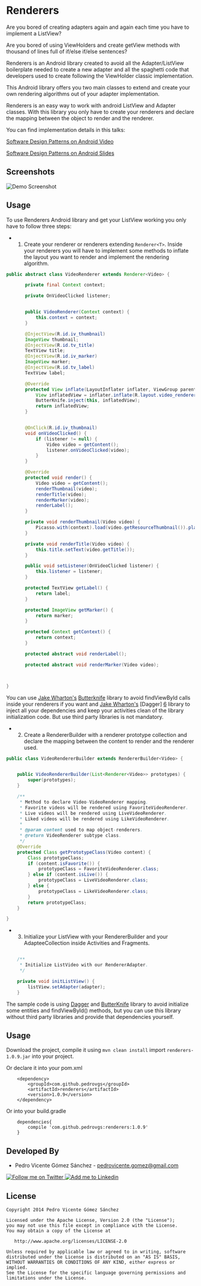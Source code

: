 Renderers
=========


Are you bored of creating adapters again and again each time you have to implement a ListView?

Are you bored of using ViewHolders and create getView methods with thousand of lines full of if/else if/else sentences?

Renderers is an Android library created to avoid all the Adapter/ListView boilerplate needed to create a new adapter and all the spaghetti code that developers used to create following the ViewHolder classic implementation.

This Android library offers you two main classes to extend and create your own rendering algorithms out of your adapter implementation.

Renderers is an easy way to work with android ListView and Adapter classes. With this library you only have to create your renderers and declare the mapping between the object to render and the renderer.

You can find implementation details in this talks:

[Software Design Patterns on Android Video][4]

[Software Design Patterns on Android Slides][5]


Screenshots
-----------

![Demo Screenshot][1]

Usage
-----

To use Renderers Android library and get your ListView working you only have to follow three steps:

* 1. Create your renderer or renderers extending ``Renderer<T>``. Inside your renderers you will have to implement some methods to inflate the layout you want to render and implement the rendering algorithm.

```java
public abstract class VideoRenderer extends Renderer<Video> {

       private final Context context;

       private OnVideoClicked listener;


       public VideoRenderer(Context context) {
           this.context = context;
       }

       @InjectView(R.id.iv_thumbnail)
       ImageView thumbnail;
       @InjectView(R.id.tv_title)
       TextView title;
       @InjectView(R.id.iv_marker)
       ImageView marker;
       @InjectView(R.id.tv_label)
       TextView label;

       @Override
       protected View inflate(LayoutInflater inflater, ViewGroup parent) {
           View inflatedView = inflater.inflate(R.layout.video_renderer, parent, false);
           ButterKnife.inject(this, inflatedView);
           return inflatedView;
       }


       @OnClick(R.id.iv_thumbnail)
       void onVideoClicked() {
           if (listener != null) {
               Video video = getContent();
               listener.onVideoClicked(video);
           }
       }

       @Override
       protected void render() {
           Video video = getContent();
           renderThumbnail(video);
           renderTitle(video);
           renderMarker(video);
           renderLabel();
       }

       private void renderThumbnail(Video video) {
           Picasso.with(context).load(video.getResourceThumbnail()).placeholder(R.drawable.placeholder).into(thumbnail);
       }

       private void renderTitle(Video video) {
           this.title.setText(video.getTitle());
       }

       public void setListener(OnVideoClicked listener) {
           this.listener = listener;
       }

       protected TextView getLabel() {
           return label;
       }

       protected ImageView getMarker() {
           return marker;
       }

       protected Context getContext() {
           return context;
       }

       protected abstract void renderLabel();

       protected abstract void renderMarker(Video video);



}
```


You can use [Jake Wharton's][2] [Butterknife][3] library to avoid findViewById calls inside your renderers if you want and [Jake Wharton's][2] [Dagger] [6] library to inject all your dependencies and keep your activities clean of the library initialization code. But use third party libraries is not mandatory.


* 2. Create a RendererBuilder with a renderer prototype collection and declare the mapping between the content to render and the renderer used.

```java
public class VideoRendererBuilder extends RendererBuilder<Video> {


    public VideoRendererBuilder(List<Renderer<Video>> prototypes) {
        super(prototypes);
    }

    /**
     * Method to declare Video-VideoRenderer mapping.
     * Favorite videos will be rendered using FavoriteVideoRenderer.
     * Live videos will be rendered using LiveVideoRenderer.
     * Liked videos will be rendered using LikeVideoRenderer.
     *
     * @param content used to map object-renderers.
     * @return VideoRenderer subtype class.
     */
    @Override
    protected Class getPrototypeClass(Video content) {
        Class prototypeClass;
        if (content.isFavorite()) {
            prototypeClass = FavoriteVideoRenderer.class;
        } else if (content.isLive()) {
            prototypeClass = LiveVideoRenderer.class;
        } else {
            prototypeClass = LikeVideoRenderer.class;
        }
        return prototypeClass;
    }

}
```

* 3. Initialize your ListView with your RendererBuilder<T> and your AdapteeCollection inside Activities and Fragments.

```java

    /**
     * Initialize ListVideo with our RendererAdapter.
     */

    private void initListView() {
        listView.setAdapter(adapter);
    }
```

The sample code is using [Dagger][6] and [ButterKnife][4] library to avoid initialize some entities and findViewById() methods, but you can use this library without third party libraries and provide that dependencies yourself.

Usage
-----

Download the project, compile it using ```mvn clean install``` import ``renderers-1.0.9.jar`` into your project.

Or declare it into your pom.xml

        <dependency>
            <groupId>com.github.pedrovgs</groupId>
            <artifactId>renderers</artifactId>
            <version>1.0.9</version>
        </dependency>


Or into your build.gradle

        dependencies{
            compile 'com.github.pedrovgs:renderers:1.0.9'
        }


Developed By
------------

* Pedro Vicente Gómez Sánchez - <pedrovicente.gomez@gmail.com>

<a href="https://twitter.com/pedro_g_s">
  <img alt="Follow me on Twitter" src="http://imageshack.us/a/img812/3923/smallth.png" />
</a>
<a href="http://www.linkedin.com/in/pedrovg">
  <img alt="Add me to Linkedin" src="http://imageshack.us/a/img41/7877/smallld.png" />
</a>



License
-------

    Copyright 2014 Pedro Vicente Gómez Sánchez

    Licensed under the Apache License, Version 2.0 (the "License");
    you may not use this file except in compliance with the License.
    You may obtain a copy of the License at

       http://www.apache.org/licenses/LICENSE-2.0

    Unless required by applicable law or agreed to in writing, software
    distributed under the License is distributed on an "AS IS" BASIS,
    WITHOUT WARRANTIES OR CONDITIONS OF ANY KIND, either express or implied.
    See the License for the specific language governing permissions and
    limitations under the License.


[1]: http://raw.github.com/pedrovgs/Renderers/master/art/Screenshot_demo_1.png
[2]: https://github.com/JakeWharton
[3]: https://github.com/JakeWharton/butterknife
[4]: https://vimeo.com/87450999
[5]: http://www.slideshare.net/PedroVicenteGmezSnch/newsfeed?nf_redirect=true
[6]: https://github.com/square/dagger